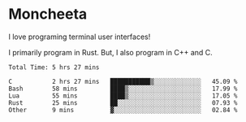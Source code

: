 # Moncheeta

I love programing terminal user interfaces!

I primarily program in Rust. But, I also program in C++ and C.

<!--START_SECTION:waka-->

```text
Total Time: 5 hrs 27 mins

C           2 hrs 27 mins   ███████████▒░░░░░░░░░░░░░   45.09 %
Bash        58 mins         ████▒░░░░░░░░░░░░░░░░░░░░   17.99 %
Lua         55 mins         ████▒░░░░░░░░░░░░░░░░░░░░   17.05 %
Rust        25 mins         ██░░░░░░░░░░░░░░░░░░░░░░░   07.93 %
Other       9 mins          ▓░░░░░░░░░░░░░░░░░░░░░░░░   02.84 %
```

<!--END_SECTION:waka-->
